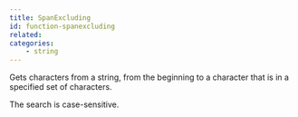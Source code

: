 ```yaml
---
title: SpanExcluding
id: function-spanexcluding
related:
categories:
    - string
---
```


Gets characters from a string, from the beginning to a character that is in a specified set of characters.

The search is case-sensitive.